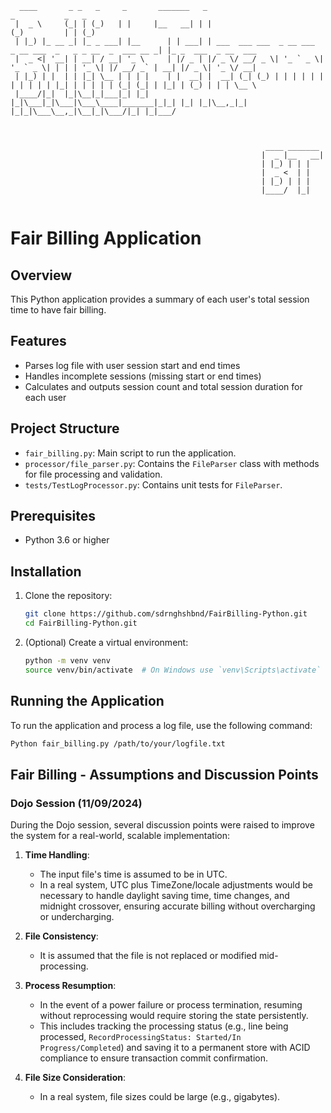```
  ____       _ _   _     _       _______   _                                                _           _   _                 
 |  _ \     (_| | (_)   | |     |__   __| | |                                              (_)         | | (_)                
 | |_) |_ __ _| |_ _ ___| |__      | | ___| | ___  ___ ___  _ __ ___  _ __ ___  _   _ _ __  _  ___ __ _| |_ _  ___  _ __  ___ 
 |  _ <| '__| | __| / __| '_ \     | |/ _ | |/ _ \/ __/ _ \| '_ ` _ \| '_ ` _ \| | | | '_ \| |/ __/ _` | __| |/ _ \| '_ \/ __|
 | |_) | |  | | |_| \__ | | | |    | |  __| |  __| (_| (_) | | | | | | | | | | | |_| | | | | | (_| (_| | |_| | (_) | | | \__ \
 |____/|_|  |_|\__|_|___|_| |_|    |_|\___|_|\___|\___\____|_______|_|_| |_| |_|\__,_|_| |_|_|\___\__,_|\__|_|\___/|_| |_|___/ 



                                                         ____ _______ 
                                                        |  _ |__   __|
                                                        | |_) | | |   
                                                        |  _ <  | |   
                                                        | |_) | | |   
                                                        |____/  |_| 


```

# Fair Billing Application

## Overview
This Python application provides a summary of each user's total session time to have fair billing.

## Features
- Parses log file with user session start and end times
- Handles incomplete sessions (missing start or end times)
- Calculates and outputs session count and total session duration for each user

## Project Structure

- `fair_billing.py`: Main script to run the application.
- `processor/file_parser.py`: Contains the `FileParser` class with methods for file processing and validation.
- `tests/TestLogProcessor.py`: Contains unit tests for `FileParser`.

## Prerequisites

- Python 3.6 or higher

## Installation

1. Clone the repository:

    ```bash
    git clone https://github.com/sdrnghshbnd/FairBilling-Python.git
    cd FairBilling-Python.git
    ```

2. (Optional) Create a virtual environment:

    ```bash
    python -m venv venv
    source venv/bin/activate  # On Windows use `venv\Scripts\activate`
    ```

## Running the Application

To run the application and process a log file, use the following command:

```bash
Python fair_billing.py /path/to/your/logfile.txt
```

## Fair Billing - Assumptions and Discussion Points

### Dojo Session (11/09/2024)

During the Dojo session, several discussion points were raised to improve the system for a real-world, scalable implementation:

1. **Time Handling**: 
   - The input file's time is assumed to be in UTC. 
   - In a real system, UTC plus TimeZone/locale adjustments would be necessary to handle daylight saving time, time changes, and midnight crossover, ensuring accurate billing without overcharging or undercharging.

2. **File Consistency**:
   - It is assumed that the file is not replaced or modified mid-processing.
   
3. **Process Resumption**:
   - In the event of a power failure or process termination, resuming without reprocessing would require storing the state persistently. 
   - This includes tracking the processing status (e.g., line being processed, `RecordProcessingStatus: Started/In Progress/Completed`) and saving it to a permanent store with ACID compliance to ensure transaction commit confirmation.

4. **File Size Consideration**:
   - In a real system, file sizes could be large (e.g., gigabytes). 

